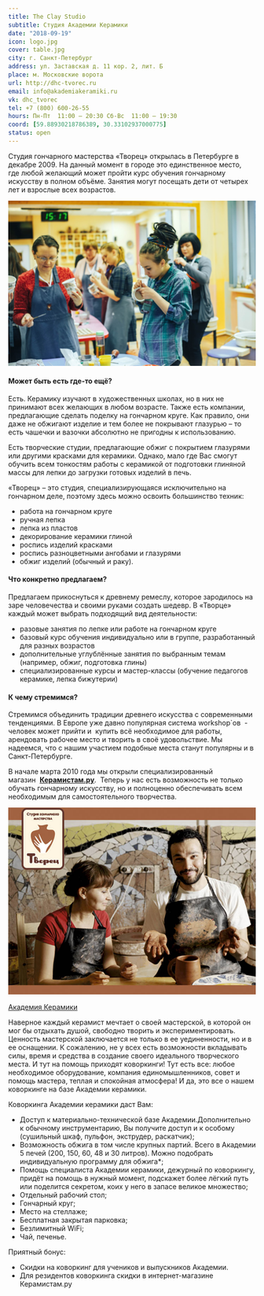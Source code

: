 ```yaml
---
title: The Clay Studio
subtitle: Студия Академии Керамики
date: "2018-09-19"
icon: logo.jpg
cover: table.jpg
city: г. Санкт-Петербург
address: ул. Заставская д. 11 кор. 2, лит. Б
place: м. Московские ворота
url: http://dhc-tvorec.ru
email: info@akademiakeramiki.ru
vk: dhc_tvorec
tel: +7 (800) 600-26-55
hours: Пн-Пт  11:00 — 20:30 Сб-Вс  11:00 — 19:30
coord: [59.88930218786389, 30.33102937000775]
status: open
---
```


Студия гончарного мастерства «Творец» открылась в Петербурге в декабре 2009. На данный момент в городе это единственное место, где любой желающий может пройти курс обучения гончарному искусству в полном объёме. Занятия могут посещать дети от четырех лет и взрослые всех возрастов.

![](./cer.jpg)

#### Может быть есть где-то ещё?

Есть. Керамику изучают в художественных школах, но в них не принимают всех желающих в любом возрасте. Также есть компании, предлагающие сделать поделку на гончарном круге. Как правило, они даже не обжигают изделие и тем более не покрывают глазурью – то есть чашечки и вазочки абсолютно не пригодны к использованию.

Есть творческие студии, предлагающие обжиг с покрытием глазурями или другими красками для керамики. Однако, мало где Вас смогут обучить всем тонкостям работы с керамикой от подготовки глиняной массы для лепки до загрузки готовых изделий в печь.

«Творец» – это студия, специализирующаяся исключительно на гончарном деле, поэтому здесь можно освоить большинство техник:

- работа на гончарном круге
- ручная лепка
- лепка из пластов
- декорирование керамики глиной
- роспись изделий красками
- роспись разноцветными ангобами и глазурями
- обжиг изделий (обычный и раку).

#### Что конкретно предлагаем?

Предлагаем прикоснуться к древнему ремеслу, которое зародилось на заре человечества и своими руками создать шедевр. В «Творце» каждый может выбрать подходящий вид деятельности:

- разовые занятия по лепке или работе на гончарном круге
- базовый курс обучения индивидуально или в группе, разработанный для разных возрастов
- дополнительные углублённые занятия по выбранным темам (например, обжиг, подготовка глины)
- специализированные курсы и мастер-классы (обучение педагогов  керамике, лепка бижутерии)

#### К чему стремимся?

Стремимся объединить традиции древнего искусства с современными тенденциями. В Европе уже давно популярная система workshop`ов  - человек может прийти и  купить всё необходимое для работы, арендовать рабочее место и творить в своё удовольствие. Мы надеемся, что с нашим участием подобные места станут популярны и в Санкт-Петербурге.

В начале марта 2010 года мы открыли специализированный магазин  [**Керамистам.ру**](http://ceramistam.ru/ "Товары для керамистов и гончаров").  Теперь у нас есть возможность не только обучать гончарному искусству, но и полноценно обеспечивать всем необходимым для самостоятельного творчества.

![](./plakat.jpg)

[Академия Керамики](http://www.akademiakeramiki.ru/)

Наверное каждый керамист мечтает о своей мастерской, в которой он мог бы отдыхать душой, свободно творить и экспериментировать. Ценность мастерской заключается не только в ее уединенности, но и в ее оснащении. К сожалению, не у всех есть возможности вкладывать силы, время и средства в создание своего идеального творческого места. И тут на помощь приходят коворкинги! Тут есть все: любое необходимое оборудование, компания единомышленников, совет и помощь мастера, теплая и спокойная атмосфера! И да, это все о нашем коворкинге на базе Академии керамики.

Коворкинга Академии керамики даст Вам:

- Доступ к материально-технической базе Академии.Дополнительно к обычному инструментарию, Вы получите доступ и к особому (сушильный шкаф, пульфон, экструдер, раскатчик);
- Возможность обжига в том числе крупных партий. Всего в Академии 5 печей (200, 150, 60, 48 и 30 литров). Можно подобрать индивидуальную программу для обжига\*;⠀
- Помощь специалиста Академии керамики, дежурный по коворкингу, придёт на помощь в нужный момент, подскажет более лёгкий путь или поделится секретом, коих у него в запасе великое множество;
- Отдельный рабочий стол;
- Гончарный круг;
- Место на стеллаже;
- Бесплатная закрытая парковка;
- Безлимитный WiFi;
- Чай, печенье.

Приятный бонус:

- Скидки на коворкинг для учеников и выпускников Академии.
- Для резидентов коворкинга скидки в интернет-магазине Керамистам.ру
